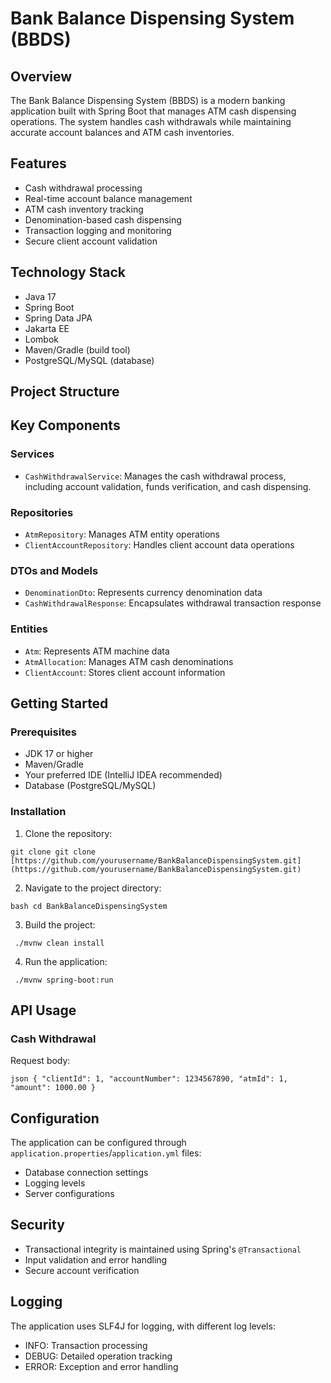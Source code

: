 # Bank Balance Dispensing System (BBDS)

## Overview
The Bank Balance Dispensing System (BBDS) is a modern banking application built with Spring Boot that manages ATM cash dispensing operations. The system handles cash withdrawals while maintaining accurate account balances and ATM cash inventories.

## Features
- Cash withdrawal processing
- Real-time account balance management
- ATM cash inventory tracking
- Denomination-based cash dispensing
- Transaction logging and monitoring
- Secure client account validation

## Technology Stack
- Java 17
- Spring Boot
- Spring Data JPA
- Jakarta EE
- Lombok
- Maven/Gradle (build tool)
- PostgreSQL/MySQL (database)

## Project Structure

## Key Components

### Services
- `CashWithdrawalService`: Manages the cash withdrawal process, including account validation, funds verification, and cash dispensing.

### Repositories
- `AtmRepository`: Manages ATM entity operations
- `ClientAccountRepository`: Handles client account data operations

### DTOs and Models
- `DenominationDto`: Represents currency denomination data
- `CashWithdrawalResponse`: Encapsulates withdrawal transaction response

### Entities
- `Atm`: Represents ATM machine data
- `AtmAllocation`: Manages ATM cash denominations
- `ClientAccount`: Stores client account information

## Getting Started

### Prerequisites
- JDK 17 or higher
- Maven/Gradle
- Your preferred IDE (IntelliJ IDEA recommended)
- Database (PostgreSQL/MySQL)

### Installation
1. Clone the repository:
```shell
git clone git clone [https://github.com/yourusername/BankBalanceDispensingSystem.git](https://github.com/yourusername/BankBalanceDispensingSystem.git)
```
2. Navigate to the project directory:
```shell
bash cd BankBalanceDispensingSystem
```
3. Build the project:
```shell
 ./mvnw clean install
```
4. Run the application:
```shell
 ./mvnw spring-boot:run
```

## API Usage

### Cash Withdrawal

Request body:
```PLAINTEXT
json { "clientId": 1, "accountNumber": 1234567890, "atmId": 1, "amount": 1000.00 }
```

## Configuration
The application can be configured through `application.properties`/`application.yml` files:
- Database connection settings
- Logging levels
- Server configurations

## Security
- Transactional integrity is maintained using Spring's `@Transactional`
- Input validation and error handling
- Secure account verification

## Logging
The application uses SLF4J for logging, with different log levels:
- INFO: Transaction processing
- DEBUG: Detailed operation tracking
- ERROR: Exception and error handling
